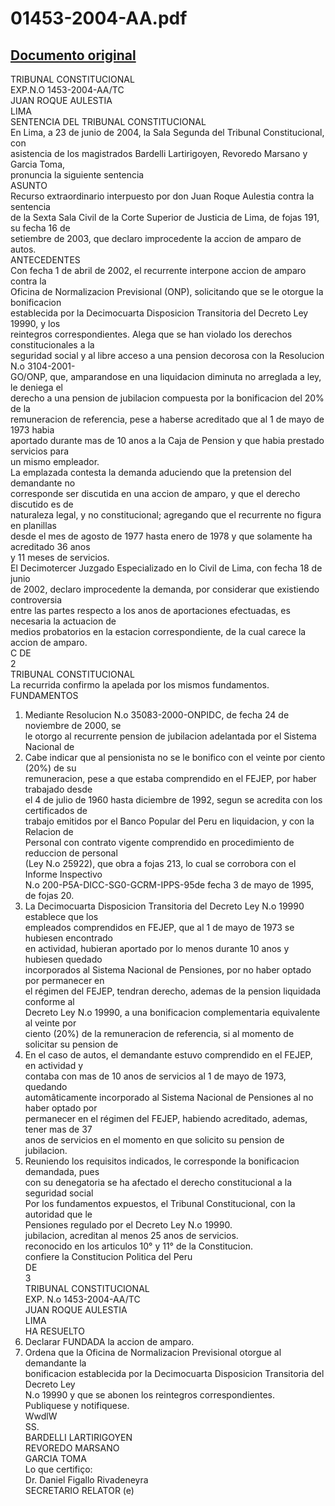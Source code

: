 
01453-2004-AA.pdf
=================
  
[Documento original](https://tc.gob.pe/jurisprudencia/2004/01453-2004-AA.pdf)  
---  
TRIBUNAL CONSTITUCIONAL  
EXP.N.O 1453-2004-AA/TC  
JUAN ROQUE AULESTIA  
LIMA  
SENTENCIA DEL TRIBUNAL CONSTITUCIONAL  
En Lima, a 23 de junio de 2004, la Sala Segunda del Tribunal Constitucional, con  
asistencia de los magistrados Bardelli Lartirigoyen, Revoredo Marsano y Garcia Toma,  
pronuncia la siguiente sentencia  
ASUNTO  
Recurso extraordinario interpuesto por don Juan Roque Aulestia contra la sentencia  
de la Sexta Sala Civil de la Corte Superior de Justicia de Lima, de fojas 191, su fecha 16 de  
setiembre de 2003, que declaro improcedente la accion de amparo de autos.  
ANTECEDENTES  
Con fecha 1 de abril de 2002, el recurrente interpone accion de amparo contra la  
Oficina de Normalizacion Previsional (ONP), solicitando que se le otorgue la bonificacion  
establecida por la Decimocuarta Disposicion Transitoria del Decreto Ley 19990, y los  
reintegros correspondientes. Alega que se han violado los derechos constitucionales a la  
seguridad social y al libre acceso a una pension decorosa con la Resolucion N.o 3104-2001-  
GO/ONP, que, amparandose en una liquidacion diminuta no arreglada a ley, le deniega el  
derecho a una pension de jubilacion compuesta por la bonificacion del 20% de la  
remuneracion de referencia, pese a haberse acreditado que al 1 de mayo de 1973 habia  
aportado durante mas de 10 anos a la Caja de Pension y que habia prestado servicios para  
un mismo empleador.  
La emplazada contesta la demanda aduciendo que la pretension del demandante no  
corresponde ser discutida en una accion de amparo, y que el derecho discutido es de  
naturaleza legal, y no constitucional; agregando que el recurrente no figura en planillas  
desde el mes de agosto de 1977 hasta enero de 1978 y que solamente ha acreditado 36 anos  
y 11 meses de servicios.  
El Decimotercer Juzgado Especializado en lo Civil de Lima, con fecha 18 de junio  
de 2002, declaro improcedente la demanda, por considerar que existiendo controversia  
entre las partes respecto a los anos de aportaciones efectuadas, es necesaria la actuacion de  
medios probatorios en la estacion correspondiente, de la cual carece la accion de amparo.  
C DE  
2  
TRIBUNAL CONSTITUCIONAL  
La recurrida confirmo la apelada por los mismos fundamentos.  
FUNDAMENTOS  
1. Mediante Resolucion N.o 35083-2000-ONPIDC, de fecha 24 de noviembre de 2000, se  
le otorgo al recurrente pension de jubilacion adelantada por el Sistema Nacional de  
2. Cabe indicar que al pensionista no se le bonifico con el veinte por ciento (20%) de su  
remuneracion, pese a que estaba comprendido en el FEJEP, por haber trabajado desde  
el 4 de julio de 1960 hasta diciembre de 1992, segun se acredita con los certificados de  
trabajo emitidos por el Banco Popular del Peru en liquidacion, y con la Relacion de  
Personal con contrato vigente comprendido en procedimiento de reduccion de personal  
(Ley N.o 25922), que obra a fojas 213, lo cual se corrobora con el Informe Inspectivo  
N.o 200-P5A-DICC-SG0-GCRM-IPPS-95de fecha 3 de mayo de 1995, de fojas 20.  
3. La Decimocuarta Disposicion Transitoria del Decreto Ley N.o 19990 establece que los  
empleados comprendidos en FEJEP, que al 1 de mayo de 1973 se hubiesen encontrado  
en actividad, hubieran aportado por lo menos durante 10 anos y hubiesen quedado  
incorporados al Sistema Nacional de Pensiones, por no haber optado por permanecer en  
el régimen del FEJEP, tendran derecho, ademas de la pension liquidada conforme al  
Decreto Ley N.o 19990, a una bonificacion complementaria equivalente al veinte por  
ciento (20%) de la remuneracion de referencia, si al momento de solicitar su pension de  
4. En el caso de autos, el demandante estuvo comprendido en el FEJEP, en actividad y  
contaba con mas de 10 anos de servicios al 1 de mayo de 1973, quedando  
automâticamente incorporado al Sistema Nacional de Pensiones al no haber optado por  
permanecer en el régimen del FEJEP, habiendo acreditado, ademas, tener mas de 37  
anos de servicios en el momento en que solicito su pension de jubilacion.  
5. Reuniendo los requisitos indicados, le corresponde la bonificacion demandada, pues  
con su denegatoria se ha afectado el derecho constitucional a la seguridad social  
Por los fundamentos expuestos, el Tribunal Constitucional, con la autoridad que le  
Pensiones regulado por el Decreto Ley N.o 19990.  
jubilacion, acreditan al menos 25 anos de servicios.  
reconocido en los articulos 10° y 11° de la Constitucion.  
confiere la Constitucion Politica del Peru  
DE  
3  
TRIBUNAL CONSTITUCIONAL  
EXP. N.o 1453-2004-AA/TC  
JUAN ROQUE AULESTIA  
LIMA  
HA RESUELTO  
1. Declarar FUNDADA la accion de amparo.  
2. Ordena que la Oficina de Normalizacion Previsional otorgue al demandante la  
bonificacion establecida por la Decimocuarta Disposicion Transitoria del Decreto Ley  
N.o 19990 y que se abonen los reintegros correspondientes.  
Publiquese y notifiquese.  
WwdlW  
SS.  
BARDELLI LARTIRIGOYEN  
REVOREDO MARSANO  
GARCIA TOMA  
Lo que certifiço:  
Dr. Daniel Figallo Rivadeneyra  
SECRETARIO RELATOR (e)